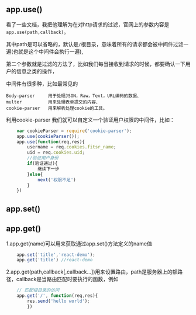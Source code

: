 app.use()
-
看了一些文档，我把他理解为在对http请求的过滤，官网上的参数内容是`app.use(path,callback)`。

其中path是可以省略的，默认是`/`根目录，意味着所有的请求都会被中间件过滤一遍(也就是这个中间件会执行一遍),

第二个参数就是过滤的方法了，比如我们每当接收到请求的时候，都要确认一下用户的信息之类的操作，

中间件有很多种，比如最常见的

    Body-parser     用于处理JSON，Raw，Text，URL编码的数据、
    multer          用来处理表单提交的内容、
    cookie-parser   用来解析处理cookie的工具。
利用cookie-parser 我们就可以自定义一个验证用户权限的中间件，比如：
```js
    var cookieParser = require('cookie-parser');
    app.use(cookieParser());
    app.use(function(req,res){
        username = req.cookies.fitsr_name;
        uid = req.cookies.uid;
        //验证用户身份
        if(验证通过){
            继续下一步
        }else{
            next('权限不足')
        }
    })
```
app.set()
-

app.get()
-
1.app.get(name)可以用来获取通过app.set()方法定义的name值
```js
    app.set('title','react-demo');
    app.get('title') //react-demo
```
2.app.get(path,callback[,callback...])用来设置路由，path是服务器上的额路径，callback是当路由匹配时要执行的函数，例如
```js
    // 匹配根目录的访问
    app.get('/', function(req,res){
        res.send('hello world');
        })
```
